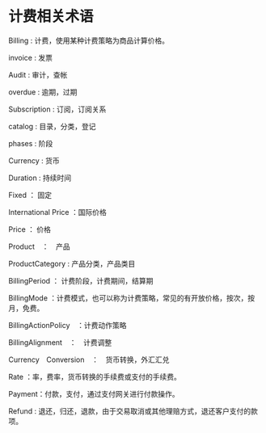 计费相关术语
================

Billing : 计费，使用某种计费策略为商品计算价格。

invoice : 发票

Audit : 审计，查帐

overdue : 逾期，过期

Subscription : 订阅，订阅关系

catalog : 目录，分类，登记

phases : 阶段

Currency : 货币

Duration : 持续时间

Fixed ： 固定

International Price ：国际价格

Price ： 价格

Product　：　产品

ProductCategory : 产品分类，产品类目

BillingPeriod ： 计费阶段，计费期间，结算期

BillingMode ：计费模式，也可以称为计费策略，常见的有开放价格，按次，按月，免费。

BillingActionPolicy　：计费动作策略

BillingAlignment　：　计费调整

Currency　Conversion　：　货币转换，外汇汇兑

Rate ：率，费率，货币转换的手续费或支付的手续费。

Payment：付款，支付，通过支付网关进行付款操作。

Refund : 退还，归还，退款，由于交易取消或其他理赔方式，退还客户支付的款项。






